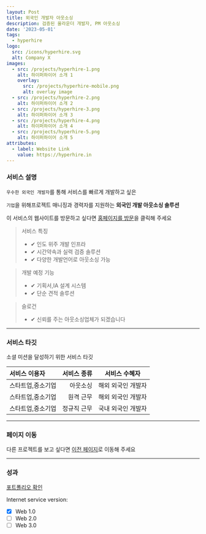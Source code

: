 ```yaml
---
layout: Post
title: 외국인 개발자 아웃소싱
description: 검증된 올라운더 개발자, PM 아웃소싱
date: '2023-05-01'
tags:
  - hyperhire
logo:
  src: /icons/hyperhire.svg
  alt: Company X
images:
  - src: /projects/hyperhire-1.png
    alt: 하이퍼하이어 소개 1
    overlay:
      src: /projects/hyperhire-mobile.png
      alt: overlay image
  - src: /projects/hyperhire-2.png
    alt: 하이퍼하이어 소개 2
  - src: /projects/hyperhire-3.png
    alt: 하이퍼하이어 소개 3
  - src: /projects/hyperhire-4.png
    alt: 하이퍼하이어 소개 4
  - src: /projects/hyperhire-5.png
    alt: 하이퍼하이어 소개 5
attributes:
  - label: Website Link
    value: https://hyperhire.in
---
```


### 서비스 설명

`우수한 외국인 개발자`를 통해 서비스를 빠르게 개발하고 싶은

`기업`을 위해프로젝트 매니징과 경력자를 지원하는  **외국인 개발 아웃소싱 솔루션**

이 서비스의 웹사이트를 방문하고 싶다면 [홈페이지를 방문](https://hyperhire.in/)을 클릭해 주세요

> 서비스 특징
> - ✔ 인도 위주 개발 인프라
> - ✔ 시간약속과 실력 검증 솔루션
> - ✔ 다양한 개발언어로 아웃소싱 가능

> 개발 예정 기능
> - ✔ 기획서,IA 설계 시스템
> - ✔ 단순 견적 솔루션

> 슬로건
> - ✔ 신뢰를 주는 아웃소싱업체가 되겠습니다

---

### 서비스 타깃

소셜 미션을 달성하기 위한 서비스 타깃

|서비스 이용자 |서비스 종류 | 서비스 수혜자|
|:--- | ---: | :---:|
|스타트업,중소기업|아웃소싱|해외 외국인 개발자|
|스타트업,중소기업|원격 근무|해외 외국인 개발자|
|스타트업,중소기업|정규직 근무|국내 외국인 개발자|

---

### 페이지 이동

다른 프로젝트를 보고 싶다면 [이전 페이지](../projects)로 이동해 주세요

---

### 성과

[포트폴리오 확인](../tags/hyperhire)

Internet service version:

- [x] Web 1.0
- [ ] Web 2.0
- [ ] Web 3.0